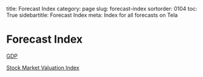 ﻿title: Forecast Index
category: page
slug: forecast-index
sortorder: 0104
toc: True
sidebartitle: Forecast Index
meta: Index for all forecasts on Tela

# Forecast Index

<a href="/gdp.html">GDP</a>

<a href="/market-valuation.html">Stock Market Valuation Index</a>